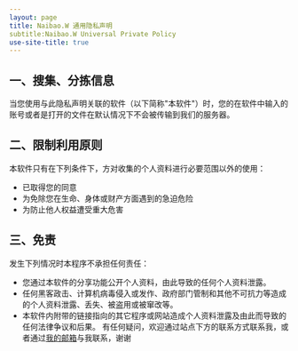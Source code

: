 ```yaml
---
layout: page
title: Naibao.W 通用隐私声明
subtitle:Naibao.W Universal Private Policy
use-site-title: true
---
```

##  一、搜集、分拣信息

当您使用与此隐私声明关联的软件（以下简称"本软件"）时，您的在软件中输入的账号或者是打开的文件在默认情况下不会被传输到我们的服务器。

##  二、限制利用原则

 本软件只有在下列条件下，方对收集的个人资料进行必要范围以外的使用：
 
 * 已取得您的同意
 * 为免除您在生命、身体或财产方面遇到的急迫危险
 * 为防止他人权益遭受重大危害
 
##  三、免责

发生下列情况时本程序不承担任何责任：

* 您通过本软件的分享功能公开个人资料，由此导致的任何个人资料泄露。
* 任何黑客政击、计算机病毒侵入或发作、政府部门管制和其他不可抗力等造成的个人资料泄露、丢失、被盗用或被窜改等。
* 本软件内附带的链接指向的其它程序或网站造成个人资料泄露及由此而导致的任何法律争议和后果。
有任何疑问，欢迎通过站点下方的联系方式联系我，或者通过[我的邮箱](naibaoofficial@163.com)与我联系，谢谢
